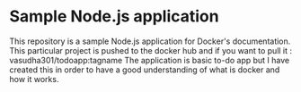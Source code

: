 # Sample Node.js application

This repository is a sample Node.js application for Docker's documentation.
This particular project is pushed to the docker hub and if you want to pull it : vasudha301/todoapp:tagname
The application is basic to-do app but I have created this in order to have a good understanding of what is docker and how it works.
